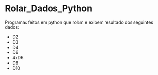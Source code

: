 # Rolar_Dados_Python

Programas feitos em python que rolam e exibem resultado dos seguintes dados:

- D2
- D3
- D4
- D6
- 4xD6
- D8
- D10

